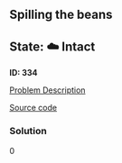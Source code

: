 ## Spilling the beans

## State: :cloud: **Intact**

**ID: 334**

[Problem Description](https://projecteuler.net/problem=334)

[Source code](main.cpp)

### Solution
0